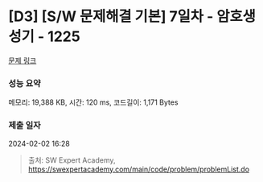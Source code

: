 # [D3] [S/W 문제해결 기본] 7일차 - 암호생성기 - 1225 

[문제 링크](https://swexpertacademy.com/main/code/problem/problemDetail.do?contestProbId=AV14uWl6AF0CFAYD) 

### 성능 요약

메모리: 19,388 KB, 시간: 120 ms, 코드길이: 1,171 Bytes

### 제출 일자

2024-02-02 16:28



> 출처: SW Expert Academy, https://swexpertacademy.com/main/code/problem/problemList.do